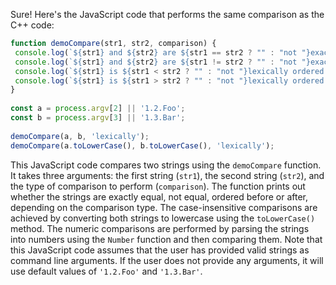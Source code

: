 Sure! Here's the JavaScript code that performs the same comparison as the C++ code:
```javascript
function demoCompare(str1, str2, comparison) {
 console.log(`${str1} and ${str2} are ${str1 == str2 ? "" : "not "}exactly ${comparison} equal.`);
 console.log(`${str1} and ${str2} are ${str1 != str2 ? "" : "not "}exactly ${comparison} inequal.`);
 console.log(`${str1} is ${str1 < str2 ? "" : "not "}lexically ordered before ${str2}.`);
 console.log(`${str1} is ${str1 > str2 ? "" : "not "}lexically ordered after ${str2}.`);
}
 
const a = process.argv[2] || '1.2.Foo';
const b = process.argv[3] || '1.3.Bar';
 
demoCompare(a, b, 'lexically');
demoCompare(a.toLowerCase(), b.toLowerCase(), 'lexically');
```
This JavaScript code compares two strings using the `demoCompare` function. It takes three arguments: the first string (`str1`), the second string (`str2`), and the type of comparison to perform (`comparison`). The function prints out whether the strings are exactly equal, not equal, ordered before or after, depending on the comparison type.
The case-insensitive comparisons are achieved by converting both strings to lowercase using the `toLowerCase()` method. The numeric comparisons are performed by parsing the strings into numbers using the `Number` function and then comparing them.
Note that this JavaScript code assumes that the user has provided valid strings as command line arguments. If the user does not provide any arguments, it will use default values of `'1.2.Foo'` and `'1.3.Bar'`.


